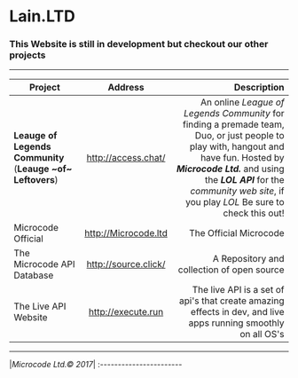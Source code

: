 # Lain.LTD
### This Website is still in development but checkout our other projects

---

|    Project    |  Address      | Description |
| ------------- |:-------------:| --------------:|
| **Leauge of Legends Community** (__Leauge ~of~ Leftovers__)| http://access.chat/ | An online _League of Legends Community_ for finding a premade team, Duo, or just people to play with, hangout and have fun. Hosted by ***Microcode Ltd.*** and using the __*LOL API*__ for the *community web site*, if you play _LOL_ Be sure to check this out! |
| Microcode Official     | http://Microcode.ltd  | The Official Microcode  |
| The Microcode API Database | http://source.click/      | A Repository and collection of open source  |
| The Live API Website | http://execute.run | The live API is a set of api's that create amazing effects in dev, and live apps running smoothly on all OS's|


-----------------------
|_Microcode Ltd.© 2017_|
:-----------------------
